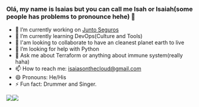 ### Olá, my name is Isaias but you can call me Isah or Isaiah(some people has problems to pronounce hehe) 👋

- 🔭 I’m currently working on [Junto Seguros](https://www.juntoseguros.com/)
- 🌱 I’m currently learning DevOps(Culture and Tools)
- 👯 I'am looking to collaborate to have an cleanest planet earth to live
- 🤔 I’m looking for help with Python
- 💬 Ask me about Terraform or anything about immune system(really haha)
- 📫 How to reach me: isaiasonthecloud@gmail.com
- 😄 Pronouns: He/His
- ⚡ Fun fact: Drummer and Singer.

<img src="https://github-readme-stats.vercel.app/api?username=isaiasrider&&show_icons=true&title_color=ffffff&icon_color=bb2acf&text_color=daf7dc&bg_color=151515"><img src="https://github-readme-stats.vercel.app/api/top-langs/?username=isaiasrider&langs_count=8&layout=compact">

